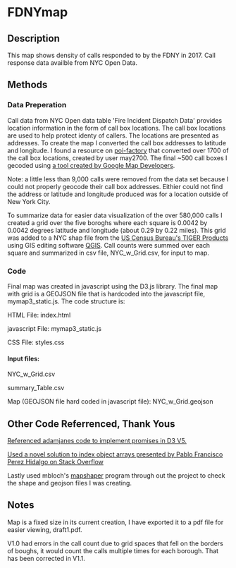 # FDNYmap

## Description
This map shows density of calls responded to by the FDNY in 2017. Call response data availble from NYC Open Data.

## Methods
### Data Preperation
Call data from NYC Open data table 'Fire Incident Dispatch Data' provides location information in the form of call box locations. The call box locations are used to help protect identy of callers. The locations are presented as addresses. To create the map I converted the call box addresses to latitude and longitude. I found a resource on [poi-factory](http://www.poi-factory.com/node/11074) that converted over 1700 of the call box locations, created by user may2700. The final ~500 call boxes I gecoded using [a tool created by Google Map Developers](http://www.mapdevelopers.com/batch_geocode_tool.php). 

Note: a little less than 9,000 calls were removed from the data set because I could not properly geocode their call box addresses. Eithier could not find the address or latitude and longitude produced was for a location outside of New York City.

To summarize data for easier data visualization of the over 580,000 calls I created a grid over the five boroghs where each square is 0.0042 by 0.0042 degrees latitude and longitude (about 0.29 by 0.22 miles). This grid was added to a NYC shap file from the [US Census Bureau's TIGER Products](https://www.census.gov/geo/maps-data/data/tiger-line.html) using GIS editing software [QGIS](https://www.qgis.org/en/site/). Call counts were summed over each square and summarized in csv file, NYC_w_Grid.csv, for input to map.

### Code
Final map was created in javascript using the D3.js library. The final map with grid is a GEOJSON file that is hardcoded into the javascript file, mymap3_static.js. The code structure is:

HTML File: index.html

javascript File: mymap3_static.js

CSS File: styles.css

#### Input files:
NYC_w_Grid.csv

summary_Table.csv

Map (GEOJSON file hard coded in javascript file): NYC_w_Grid.geojson

## Other Code Referrenced, Thank Yous
[Referenced adamjanes code to implement promises in D3 V5.](https://gist.github.com/adamjanes/6cf85a4fd79e122695ebde7d41fe327f)

[Used a novel solution to index object arrays presented by Pablo Francisco Perez Hidalgo on Stack Overflow](https://stackoverflow.com/questions/8668174/indexof-method-in-an-object-array)

Lastly used mbloch's [mapshaper](https://mapshaper.org/) program through out the project to check the shape and geojson files I was creating.

## Notes
Map is a fixed size in its current creation, I have exported it to a pdf file for easier viewing, draft1.pdf.

V1.0 had errors in the call count due to grid spaces that fell on the borders of boughs, it would count the calls multiple times for each borough. That has been corrected in V1.1.
